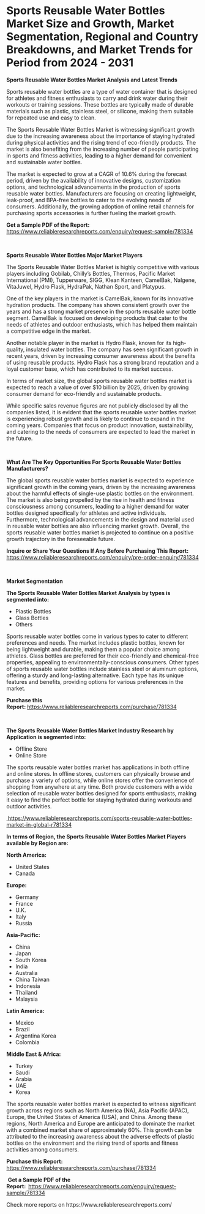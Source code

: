 <p><h1>Sports Reusable Water Bottles Market Size and Growth, Market Segmentation, Regional and Country Breakdowns, and Market Trends for Period from 2024 -  2031</h1></p><p><strong>Sports Reusable Water Bottles Market Analysis and Latest Trends</strong></p>
<p><p>Sports reusable water bottles are a type of water container that is designed for athletes and fitness enthusiasts to carry and drink water during their workouts or training sessions. These bottles are typically made of durable materials such as plastic, stainless steel, or silicone, making them suitable for repeated use and easy to clean.</p><p>The Sports Reusable Water Bottles Market is witnessing significant growth due to the increasing awareness about the importance of staying hydrated during physical activities and the rising trend of eco-friendly products. The market is also benefiting from the increasing number of people participating in sports and fitness activities, leading to a higher demand for convenient and sustainable water bottles.</p><p>The market is expected to grow at a CAGR of 10.6% during the forecast period, driven by the availability of innovative designs, customization options, and technological advancements in the production of sports reusable water bottles. Manufacturers are focusing on creating lightweight, leak-proof, and BPA-free bottles to cater to the evolving needs of consumers. Additionally, the growing adoption of online retail channels for purchasing sports accessories is further fueling the market growth.</p></p>
<p><strong>Get a Sample PDF of the Report:&nbsp;</strong> <a href="https://www.reliableresearchreports.com/enquiry/request-sample/781334">https://www.reliableresearchreports.com/enquiry/request-sample/781334</a></p>
<p>&nbsp;</p>
<p><strong>Sports Reusable Water Bottles Major Market Players</strong></p>
<p><p>The Sports Reusable Water Bottles Market is highly competitive with various players including Gobilab, Chilly’s Bottles, Thermos, Pacific Market International (PMI), Tupperware, SIGG, Klean Kanteen, CamelBak, Nalgene, VitaJuwel, Hydro Flask, HydraPak, Nathan Sport, and Platypus. </p><p>One of the key players in the market is CamelBak, known for its innovative hydration products. The company has shown consistent growth over the years and has a strong market presence in the sports reusable water bottle segment. CamelBak is focused on developing products that cater to the needs of athletes and outdoor enthusiasts, which has helped them maintain a competitive edge in the market. </p><p>Another notable player in the market is Hydro Flask, known for its high-quality, insulated water bottles. The company has seen significant growth in recent years, driven by increasing consumer awareness about the benefits of using reusable products. Hydro Flask has a strong brand reputation and a loyal customer base, which has contributed to its market success.</p><p>In terms of market size, the global sports reusable water bottles market is expected to reach a value of over $10 billion by 2025, driven by growing consumer demand for eco-friendly and sustainable products. </p><p>While specific sales revenue figures are not publicly disclosed by all the companies listed, it is evident that the sports reusable water bottles market is experiencing robust growth and is likely to continue to expand in the coming years. Companies that focus on product innovation, sustainability, and catering to the needs of consumers are expected to lead the market in the future.</p></p>
<p>&nbsp;</p>
<p><strong>What Are The Key Opportunities For Sports Reusable Water Bottles Manufacturers?</strong></p>
<p><p>The global sports reusable water bottles market is expected to experience significant growth in the coming years, driven by the increasing awareness about the harmful effects of single-use plastic bottles on the environment. The market is also being propelled by the rise in health and fitness consciousness among consumers, leading to a higher demand for water bottles designed specifically for athletes and active individuals. Furthermore, technological advancements in the design and material used in reusable water bottles are also influencing market growth. Overall, the sports reusable water bottles market is projected to continue on a positive growth trajectory in the foreseeable future.</p></p>
<p><strong>Inquire or Share Your Questions If Any Before Purchasing This Report:</strong> <a href="https://www.reliableresearchreports.com/enquiry/pre-order-enquiry/781334">https://www.reliableresearchreports.com/enquiry/pre-order-enquiry/781334</a></p>
<p>&nbsp;</p>
<p><strong>Market Segmentation</strong></p>
<p><strong>The Sports Reusable Water Bottles Market Analysis by types is segmented into:</strong></p>
<p><ul><li>Plastic Bottles</li><li>Glass Bottles</li><li>Others</li></ul></p>
<p><p>Sports reusable water bottles come in various types to cater to different preferences and needs. The market includes plastic bottles, known for being lightweight and durable, making them a popular choice among athletes. Glass bottles are preferred for their eco-friendly and chemical-free properties, appealing to environmentally-conscious consumers. Other types of sports reusable water bottles include stainless steel or aluminum options, offering a sturdy and long-lasting alternative. Each type has its unique features and benefits, providing options for various preferences in the market.</p></p>
<p><strong>Purchase this Report:&nbsp;</strong><a href="https://www.reliableresearchreports.com/purchase/781334">https://www.reliableresearchreports.com/purchase/781334</a></p>
<p>&nbsp;</p>
<p><strong>The Sports Reusable Water Bottles Market Industry Research by Application is segmented into:</strong></p>
<p><ul><li>Offline Store</li><li>Online Store</li></ul></p>
<p><p>The sports reusable water bottles market has applications in both offline and online stores. In offline stores, customers can physically browse and purchase a variety of options, while online stores offer the convenience of shopping from anywhere at any time. Both provide customers with a wide selection of reusable water bottles designed for sports enthusiasts, making it easy to find the perfect bottle for staying hydrated during workouts and outdoor activities.</p></p>
<p><a href="https://www.reliableresearchreports.com/sports-reusable-water-bottles-market-in-global-r781334">&nbsp;https://www.reliableresearchreports.com/sports-reusable-water-bottles-market-in-global-r781334</a></p>
<p><strong>In terms of Region, the Sports Reusable Water Bottles Market Players available by Region are:</strong></p>
<p>
    <p> <strong> North America: </strong>
        <ul>
            <li>United States</li>
            <li>Canada</li>
        </ul>
        </p> 
    <p> <strong> Europe: </strong>
        <ul>
            <li>Germany</li>
            <li>France</li>
            <li>U.K.</li>
            <li>Italy</li>
            <li>Russia</li>
        </ul>
        </p> 
    <p> <strong> Asia-Pacific: </strong>
        <ul>
            <li>China</li>
            <li>Japan</li>
            <li>South Korea</li>
            <li>India</li>
            <li>Australia</li>
            <li>China Taiwan</li>
            <li>Indonesia</li>
            <li>Thailand</li>
            <li>Malaysia</li>
        </ul>
        </p> 
    <p> <strong> Latin America: </strong>
        <ul>
            <li>Mexico</li>
            <li>Brazil</li>
            <li>Argentina Korea</li>
            <li>Colombia</li>
        </ul>
        </p> 
    <p> <strong> Middle East & Africa: </strong>
        <ul>
            <li>Turkey</li>
            <li>Saudi</li>
            <li>Arabia</li>
            <li>UAE</li>
            <li>Korea</li>
        </ul>
    </p>
    </p>
<p><p>The sports reusable water bottles market is expected to witness significant growth across regions such as North America (NA), Asia Pacific (APAC), Europe, the United States of America (USA), and China. Among these regions, North America and Europe are anticipated to dominate the market with a combined market share of approximately 60%. This growth can be attributed to the increasing awareness about the adverse effects of plastic bottles on the environment and the rising trend of sports and fitness activities among consumers.</p></p>
<p><strong>Purchase this Report: </strong><a href="https://www.reliableresearchreports.com/purchase/781334">https://www.reliableresearchreports.com/purchase/781334</a></p>
<p>&nbsp;<strong>Get a Sample PDF of the Report:&nbsp;&nbsp;</strong><a href="https://www.reliableresearchreports.com/enquiry/request-sample/781334">https://www.reliableresearchreports.com/enquiry/request-sample/781334</a></p>
<p><strong></strong></p>
<p>Check more reports on https://www.reliableresearchreports.com/</p>